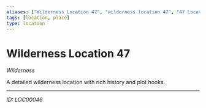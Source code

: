 ```yaml
---
aliases: ["Wilderness Location 47", "wilderness location 47", "47 Location Wilderness"]
tags: [location, place]
type: location
---
```


# Wilderness Location 47

*Wilderness*

A detailed wilderness location with rich history and plot hooks.

---
*ID: LOC00046*
